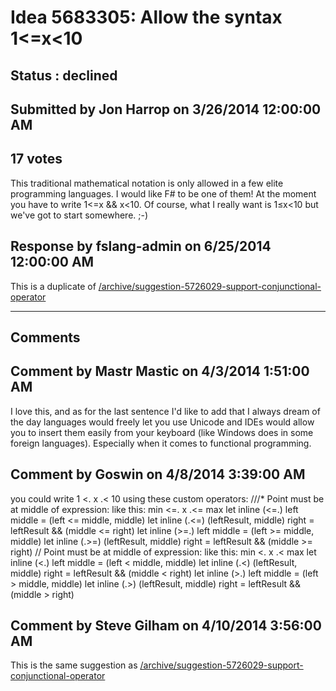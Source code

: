 # Idea 5683305: Allow the syntax 1<=x<10 #

## Status : declined

## Submitted by Jon Harrop on 3/26/2014 12:00:00 AM

## 17 votes

This traditional mathematical notation is only allowed in a few elite programming languages. I would like F# to be one of them!
At the moment you have to write 1<=x && x<10.
Of course, what I really want is 1≤x<10 but we've got to start somewhere. ;-)



## Response by fslang-admin on 6/25/2014 12:00:00 AM

This is a duplicate of [/archive/suggestion-5726029-support-conjunctional-operator](/archive/suggestion-5726029-support-conjunctional-operator.md)

------------------------
## Comments


## Comment by Mastr Mastic on 4/3/2014 1:51:00 AM
I love this, and as for the last sentence I'd like to add that I always dream of the day languages would freely let you use Unicode and IDEs would allow you to insert them easily from your keyboard (like Windows does in some foreign languages). Especially when it comes to functional programming.


## Comment by Goswin on 4/8/2014 3:39:00 AM
you could write 1 <. x .< 10 using these custom operators:
///* Point must be at middle of expression: like this: min <=. x .<= max
let inline (<=.) left middle = (left <= middle, middle)
let inline (.<=) (leftResult, middle) right = leftResult && (middle <= right)
let inline (>=.) left middle = (left >= middle, middle)
let inline (.>=) (leftResult, middle) right = leftResult && (middle >= right)
// Point must be at middle of expression: like this: min <. x .< max
let inline (<.) left middle = (left < middle, middle)
let inline (.<) (leftResult, middle) right = leftResult && (middle < right)
let inline (>.) left middle = (left > middle, middle)
let inline (.>) (leftResult, middle) right = leftResult && (middle > right)


## Comment by Steve Gilham on 4/10/2014 3:56:00 AM
This is the same suggestion as [/archive/suggestion-5726029-support-conjunctional-operator](/archive/suggestion-5726029-support-conjunctional-operator.md)

